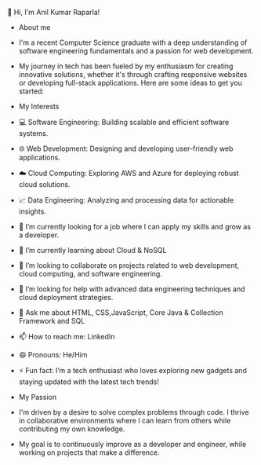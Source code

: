 
👋 Hi, I'm Anil Kumar Raparla!
- About me
- I'm a recent Computer Science graduate with a deep understanding of software engineering fundamentals and a passion for web development.
- My journey in tech has been fueled by my enthusiasm for creating innovative solutions, whether it's through crafting responsive websites or developing full-stack applications.
Here are some ideas to get you started:


- My Interests
- 💻 Software Engineering: Building scalable and efficient software systems.
- 🌐 Web Development: Designing and developing user-friendly web applications.
- ☁️ Cloud Computing: Exploring AWS and Azure for deploying robust cloud solutions.
- 📈 Data Engineering: Analyzing and processing data for actionable insights.

- 🔭 I’m currently looking for a job where I can apply my skills and grow as a developer.
- 🌱 I’m currently learning about Cloud & NoSQL
- 👯 I’m looking to collaborate on projects related to web development, cloud computing, and software engineering.
- 🤔 I’m looking for help with advanced data engineering techniques and cloud deployment strategies.
- 💬 Ask me about HTML, CSS,JavaScript, Core Java & Collection Framework and SQL
- 📫 How to reach me: LinkedIn
- 😄 Pronouns: He/Him
- ⚡ Fun fact: I’m a tech enthusiast who loves exploring new gadgets and staying updated with the latest tech trends!
- My Passion
- I'm driven by a desire to solve complex problems through code. I thrive in collaborative environments where I can learn from others while contributing my own knowledge.
- My goal is to continuously improve as a developer and engineer, while working on projects that make a difference.
